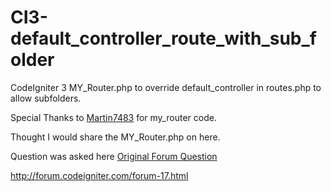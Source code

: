 # CI3-default_controller_route_with_sub_folder
CodeIgniter 3 MY_Router.php to override default_controller in routes.php to allow subfolders.

Special Thanks to <a href="http://forum.codeigniter.com/user-5989.html">Martin7483</a> for my_router code.

Thought I would share the MY_Router.php on here.

Question was asked here <a href="http://forum.codeigniter.com/thread-63443.html">Original Forum Question</a>

http://forum.codeigniter.com/forum-17.html

